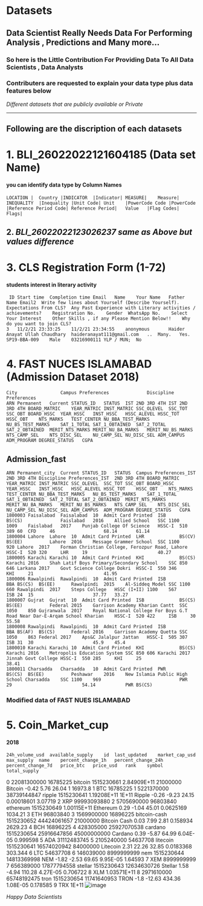 # Datasets
## Data Scientist Really Needs Data For Performing Analysis , Predictions and Many more...
### So here is the Little Contribution For Providing Data To All Data Scientists , Data Analysts

### Contributers are requested to explain your data type plus data features below

_Different datasets that are publicly available or Private_

_________________________________________________________________________________________

## Following are the discription of each datasets 

# 1.   BLI_26022022121604185 (Data set Name) 
   #### you can identify data type by Column Names
                   
	LOCATION |	Country	|INDICATOR	|Indicator|	MEASURE|	Measure|	INEQUALITY	|Inequality	|Unit Code|	Unit	|PowerCode Code	|PowerCode	|Reference Period Code|	Reference Period|	Value	|Flag Codes|	Flags|
	

## 2.    *BLI_26022022123026237 same as Above but values difference*

# 3.  CLS Registration Form (1-72) 
 #### students interest in literary activity
 
	 ID	Start time	Completion time	Email	Name	Your Name	Father Name	Email2	Write few lines about Yourself (Describe Yourself).	Expectations From CLS?	Any Past Experience with Literary activities / achievements?	Registration No.	Gender	WhatsApp No.	Select Your Interest	Other Skills , if any Please Mention Below!!	Why do you want to join CLS?
	3	11/2/21 23:33:25	11/2/21 23:34:55	anonymous		Haider	Anayat Ullah Chaudhary	haideranayat111@gmail.com 	..	Many.	Yes.	SP19-BBA-009 	Male	03216900111	YLP / MUN;	No	
	

# 4. FAST NUCES ISLAMABAD (Admission Dataset 2018)

	City				Campus Preferences				Discipline Preferences																																		
	ARN	Permanent	Current	STATUS_ID	STATUS	IST	2ND	3RD	4TH	IST	2ND	3RD	4TH	BOARD_MATRIC	YEAR_MATRIC	INST_MATRIC	SSC_OLEVEL	SSC_TOT	SSC_OBT	BOARD_HSSC	YEAR_HSSC	INST_HSSC	HSSC_ALEVEL	HSSC_TOT	HSSC_OBT	NTS_MARKS	TEST_CENTER	NU_BBA_TEST_MARKS	NU_BS_TEST_MARKS	SAT_1_TOTAL	SAT_1_OBTAINED	SAT_2_TOTAL	SAT_2_OBTAINED	MERIT_NTS_MARKS	MERIT_NU_BA_MARKS	MERIT_NU_BS_MARKS	NTS_CAMP_SEL	NTS_DISC_SEL	NU_CAMP_SEL	NU_DISC_SEL	ADM_CAMPUS	ADM_PROGRAM	DEGREE_STATUS	CGPA
	

 ## Admission_fast
 
 	ARN	Permanent_city	Current	STATUS_ID	STATUS	Campus Preferences_IST	2ND	3RD	4TH	Discipline Preferences_IST	2ND	3RD	4TH	BOARD_MATRIC	YEAR_MATRIC	INST_MATRIC	SSC_OLEVEL	SSC_TOT	SSC_OBT	BOARD_HSSC	YEAR_HSSC	INST_HSSC	HSSC_ALEVEL	HSSC_TOT	HSSC_OBT	NTS_MARKS	TEST_CENTER	NU_BBA_TEST_MARKS	NU_BS_TEST_MARKS	SAT_1_TOTAL	SAT_1_OBTAINED	SAT_2_TOTAL	SAT_2_OBTAINED	MERIT_NTS_MARKS	MERIT_NU_BA_MARKS	MERIT_NU_BS_MARKS	NTS_CAMP_SEL	NTS_DISC_SEL	NU_CAMP_SEL	NU_DISC_SEL	ADM_CAMPUS	ADM_PROGRAM	DEGREE_STATUS	CGPA
	1800003	Faisalabad	Faisalabad	10	Admit Card Printed	ISB				BS(CS)				Faislabad	2016	Allied School	SSC	1100	1009	Faislabad	2017	Punjab College Of Science	HSSC-I	510	389	60	CFD		46					68.14		61.14								
	1800004	Lahore	Lahore	10	Admit Card Printed	LHR				BS(CV)	BS(EE)			Lahore	2016	Message Grammer School	SSC	1100	920	Lahore	2017	Forman Christian College, Ferozpur Road, Lahore	HSSC-I	520	320		LHR		19							40.27								
	1800005	Karachi	Karachi	10	Admit Card Printed	KHI				BS(CS)				Karachi	2016	Shah Latif Boys Primary/Secondary School	SSC	850	646	Larkana	2017	Govt Science College Dokri	HSSC-I	550	346		KHI		21							41.95								
	1800006	Rawalpindi	Rawalpindi	10	Admit Card Printed	ISB				BBA	BS(CS)	BS(EE)		Rawalpindi	2015	Al-Siddeq Model	SSC	1100	660	Rawalpindi	2017	Steps College	HSSC (I+II)	1100	567		ISB	24	15						37.77	33.27								
	1800007	Gujrat	Gujrat	10	Admit Card Printed	ISB				BS(CS)	BS(EE)			Federal	2015	Garrison Academy Kharian Cantt	SSC	1050	850	Gujranwala	2017	Royal National College For Boys G.T Road Near Dar-E-Arqam School Kharian	HSSC-I	520	422		ISB		30							55.58								
	1800008	Rawalpindi	Rawalpindi	10	Admit Card Printed	ISB				BBA	BS(AF)	BS(CS)		Federal	2016	Garrison Academy Quetta	SSC	1050	863	Federal	2017	Aps&C Jalalpur Jattan	HSSC-I	505	307		ISB	31	30						45.9	45.4								
	1800010	Karachi	Karachi	10	Admit Card Printed	KHI				BS(CS)				Karachi	2016	Metropolis Education System	SSC	850	606	Karachi	2017	Jinnah Govt College	HSSC-I	550	285		KHI		25							38.41								
	1800011	Charsadda	Charsadda	10	Admit Card Printed	PWR				BS(CS)	BS(EE)			Peshawar	2016	New Islamia Public High School Charsadda	SSC	1100	969								PWR		29							54.14			PWR	BS(CS)				

 
  ### Modified data of FAST NUES ISLAMABAD
  
  # 5.   Coin_Market_cup
  
  #### 2018
  	24h_volume_usd	available_supply	id	last_updated	market_cap_usd	max_supply	name	percent_change_1h	percent_change_24h	percent_change_7d	price_btc	price_usd	rank	symbol	total_supply
0	22081300000	16785225	bitcoin	1515230661	2.84909E+11	21000000	Bitcoin	-0.42	5.76	26.04	1	16973.8	1	BTC	16785225
1	5221370000	38739144847	ripple	1515230641	1.19208E+11	1E+11	Ripple	-0.26	-9.23	24.15	0.00018601	3.07719	2	XRP	99993093880
2	5705690000	96803840	ethereum	1515230649	1.00115E+11		Ethereum	0.29	-1.04	45.01	0.0625169	1034.21	3	ETH	96803840
3	1569900000	16896225	bitcoin-cash	1515230652	44424061657	21000000	Bitcoin Cash	0.03	7.99	2.81	0.158934	2629.23	4	BCH	16896225
4	428305000	25927070538	cardano	1515230654	25916647856	45000000000	Cardano	0.39	-5.87	64.99	6.04E-05	0.999598	5	ADA	31112483745
5	2105240000	54637708	litecoin	1515230641	16574020942	84000000	Litecoin	2.31	22.26	32.85	0.0183368	303.344	6	LTC	54637708
6	146039000	8999999999	nem	1515230644	14813369998		NEM	-1.82	-2.53	69.65	9.95E-05	1.64593	7	XEM	8999999999
7	656389000	17877794558	stellar	1515230643	12634630726		Stellar	1.58	-4.94	110.28	4.27E-05	0.706722	8	XLM	1.03571E+11
8	2971610000	65748192475	tron	1515230654	11741640953		TRON	-1.8	-12.63	434.36	1.08E-05	0.178585	9	TRX	1E+11
![image](https://user-images.githubusercontent.com/54352225/160981103-7c3049c3-ad26-46bc-bf53-3b091101645b.png)



 
 



_Happy Data Scientists_
